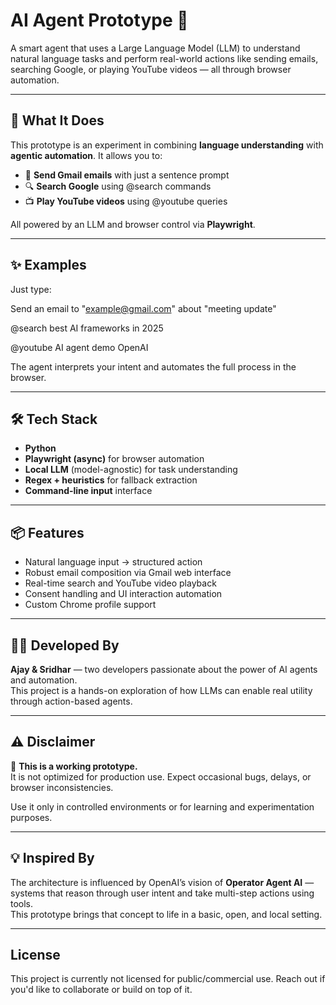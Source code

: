 # AI Agent Prototype 🤖

A smart agent that uses a Large Language Model (LLM) to understand natural language tasks and perform real-world actions like sending emails, searching Google, or playing YouTube videos — all through browser automation.

---

## 🧠 What It Does

This prototype is an experiment in combining **language understanding** with **agentic automation**. It allows you to:

- 📧 **Send Gmail emails** with just a sentence prompt  
- 🔍 **Search Google** using @search commands  
- 📺 **Play YouTube videos** using @youtube queries  

All powered by an LLM and browser control via **Playwright**.

---

## ✨ Examples

Just type:

Send an email to "example@gmail.com" about "meeting update"

@search best AI frameworks in 2025

@youtube AI agent demo OpenAI


The agent interprets your intent and automates the full process in the browser.

---

## 🛠️ Tech Stack

- **Python**
- **Playwright (async)** for browser automation
- **Local LLM** (model-agnostic) for task understanding
- **Regex + heuristics** for fallback extraction
- **Command-line input** interface

---

## 📦 Features

- Natural language input → structured action
- Robust email composition via Gmail web interface
- Real-time search and YouTube video playback
- Consent handling and UI interaction automation
- Custom Chrome profile support

---

## 🧑‍💻 Developed By

**Ajay & Sridhar** — two developers passionate about the power of AI agents and automation.  
This project is a hands-on exploration of how LLMs can enable real utility through action-based agents.

---

## ⚠️ Disclaimer

🚧 **This is a working prototype.**  
It is not optimized for production use. Expect occasional bugs, delays, or browser inconsistencies.

Use it only in controlled environments or for learning and experimentation purposes.

---

## 💡 Inspired By

The architecture is influenced by OpenAI’s vision of **Operator Agent AI** — systems that reason through user intent and take multi-step actions using tools.  
This prototype brings that concept to life in a basic, open, and local setting.

---


## License

This project is currently not licensed for public/commercial use. Reach out if you'd like to collaborate or build on top of it.

